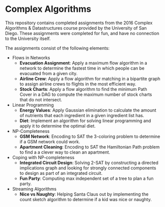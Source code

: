 # Complex Algorithms
This repository contains completed assignments from the 2016 Complex Algorithms &amp; Datastructures course provided by the University of San Diego. These assignments were completed for fun, and have no connection to the University itself. 

The assignments consist of the following elements: 
- Flows in Networks
    - **Evacuation Assignment**: Apply a maximum flow algorithm in a network to determine the fastest time in which people can be evacuated from a given city.
    - **Airline Crew**: Apply a flow algorithm for matching in a bipartite graph to assign airline crews to flights in the most efficient way.
    - **Stock Charts**: Apply a flow algorithm to find the minimum Path Cover in a DAG to compute the maximum number of stock charts that do not intersect. 
- Linear Programming
  - **Energy Values**: Apply Gaussian elimination to calculate the amount of nutrients that each ingredient in a given ingredient list has.
  - **Diet**: Implement an algorithm for solving linear programming and apply it to determine the optimal diet. 
- NP-Completeness
    - **GSM Network**: Encoding to SAT the 3-coloring problem to determine if a GSM network could work.
    - **Apartment Cleaning**: Encoding to SAT the Hamiltonian Path problem to find a a clever way to clean an apartment.
- Coping with NP-completeness
    - **Integrated Circuit Design**: Solving 2-SAT by constructing a directed implications graph and looking for strongly connected components to design as part of an integrated circuit.
    - **Fun Party**: Computing max independent set of a tree to plan a fun party. 
- Streaming Algorithms
    - **Nice vs Naughty**: Helping Santa Claus out by implementing the count sketch algorithm to determine if a kid was nice or naughty. 
